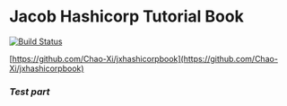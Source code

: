 # Jacob Hashicorp Tutorial Book

[![Build Status](https://travis-ci.com/Chao-Xi/jxhashicorpbook.svg?branch=main)](https://travis-ci.com/Chao-Xi/jxhashicorpbook)

[https://github.com/Chao-Xi/jxhashicorpbook](https://github.com/Chao-Xi/jxhashicorpbook)

### *Test part*
